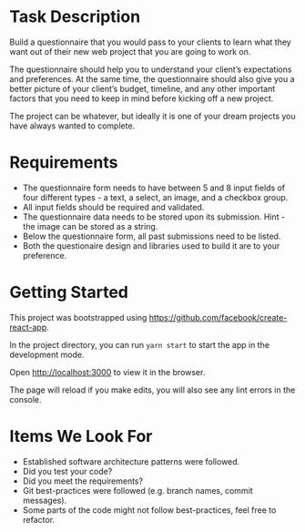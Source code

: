 # Task Description

Build a questionnaire that you would pass to your clients to learn what they want out of their new web project that you are going to work on.

The questionnaire should help you to understand your client’s expectations and preferences. At the same time, the questionnaire should also give you a better picture of your client’s budget, timeline, and any other important factors that you need to keep in mind before kicking off a new project.

The project can be whatever, but ideally it is one of your dream projects you have always wanted to complete.

# Requirements

- The questionnaire form needs to have between 5 and 8 input fields of four different types - a text, a select, an image, and a checkbox group.
- All input fields should be required and validated.
- The questionnaire data needs to be stored upon its submission. Hint - the image can be stored as a string.
- Below the questionnaire form, all past submissions need to be listed.
- Both the questionaire design and libraries used to build it are to your preference.

# Getting Started

This project was bootstrapped using https://github.com/facebook/create-react-app.

In the project directory, you can run `yarn start` to start the app in the development mode.

Open [http://localhost:3000](http://localhost:3000) to view it in the browser.

The page will reload if you make edits, you will also see any lint errors in the console.

# Items We Look For

- Established software architecture patterns were followed.
- Did you test your code?
- Did you meet the requirements?
- Git best-practices were followed (e.g. branch names, commit messages).
- Some parts of the code might not follow best-practices, feel free to refactor.
